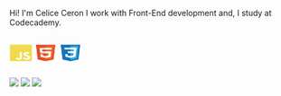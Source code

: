 Hi! I'm Celice Ceron I work with Front-End development and, I study at Codecademy.


<div style="display: inline_block"><br>
  <img align="center" alt="Celice-Js" height="30" width="40" 
  src="https://raw.githubusercontent.com/devicons/devicon/master/icons/javascript/javascript-plain.svg">
  <img align="center" alt="Celice-HTML" height="30" width="40" src="https://raw.githubusercontent.com/devicons/devicon/master/icons/html5/html5-original.svg">
  <img align="center" alt="Celice-CSS" height="30" width="40" src="https://raw.githubusercontent.com/devicons/devicon/master/icons/css3/css3-original.svg">
</div>

##

<div> 
    <a href="https://celicewebdeveloper.netlify.app" target="_blank"><img src="https://img.shields.io/badge/website-000000?style=for-the-badge&logo=About.me&logoColor=white" target="_blank"></a>
  <a href="https://www.linkedin.com/in/celice-ceron/" target="_blank"><img src="https://img.shields.io/badge/-LinkedIn-%230077B5?style=for-the-badge&logo=linkedin&logoColor=white" target="_blank"></a> 
  <a href="https://codepen.io/celiceceron" target="_blank"><img src="https://img.shields.io/badge/Codepen-000000?style=for-the-badge&logo=codepen&logoColor=white" target="_blank"></a> 
  
</div>
